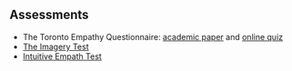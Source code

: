 ## Assessments

- The Toronto Empathy Questionnaire: [academic paper](https://www.ncbi.nlm.nih.gov/pmc/articles/PMC2775495/) and [online quiz](https://psychology-tools.com/test/toronto-empathy-questionnaire)
- [The Imagery Test](https://themindsjournal.com/only-true-empaths-can-pass-this-imagery-test-personality-test/)
- [Intuitive Empath Test](https://lonerwolf.com/intuitive-empath-test/)
